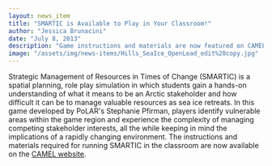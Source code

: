 ```yaml
---
layout: news_item
title: "SMARTIC is Available to Play in Your Classroom!"
author: "Jessica Brunacini"
date: "July 8, 2013"
description: "Game instructions and materials are now featured on CAMEL."
image: "/assets/img/news-items/Hills_SeaIce_OpenLead_edit%20copy.jpg"
---
```


Strategic Management of Resources in Times of Change (SMARTIC) is a spatial planning, role play simulation in which students gain a hands-on understanding of what it means to be an Arctic stakeholder and how difficult it can be to manage valuable resources as sea ice retreats.  In this game developed by PoLAR's Stephanie Pfirman, players identify vulnerable areas within the game region and experience the complexity of managing competing stakeholder interests, all the while keeping in mind the implications of a rapidly changing environment.  The instructions and materials required for running SMARTIC in the classroom are now available on the [CAMEL website](http://www.camelclimatechange.org/view/game/51cbf3247896bb431f6abf0c/).
